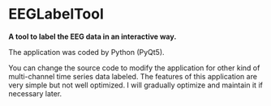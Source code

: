 # EEGLabelTool
**A tool to label the EEG data in an interactive way.**

The application was coded by Python (PyQt5).

You can change the source code to modify the application for other kind of multi-channel time series data labeled.
The features of this application are very simple but not well optimized.
I will gradually optimize and maintain it if necessary later.
